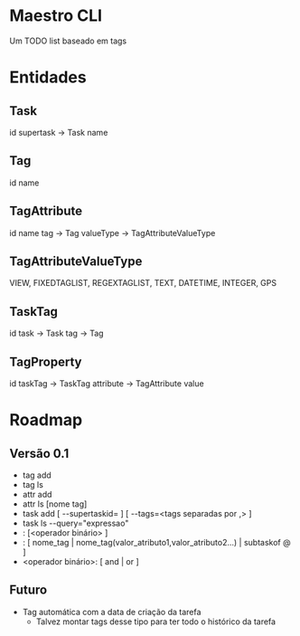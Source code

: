 Maestro CLI
====

Um TODO list baseado em tags


Entidades
===

Task
---
id
supertask -> Task
name


Tag
---
id
name


TagAttribute
---
id
name
tag -> Tag
valueType -> TagAttributeValueType


TagAttributeValueType
---
VIEW, FIXEDTAGLIST, REGEXTAGLIST, TEXT, DATETIME, INTEGER, GPS


TaskTag
---
id
task -> Task
tag -> Tag


TagProperty
---
id
taskTag -> TaskTag
attribute -> TagAttribute
value


Roadmap
===

Versão 0.1
---

*  tag add <nome>
*  tag ls
*  attr add <nome tag> <nome atributo> <type>
*  attr ls [nome tag]
*  task add <nome> \[ --supertaskid=<super task id> ] [ --tags=<tags separadas por ,> ]
*  task ls --query="expressao"
  *  <expressao>: <operando> [<operador binário> <operando>]
  *  <operando>: [ nome_tag | nome_tag(valor_atributo1,valor_atributo2...) | subtaskof @<task id> ]
  *  <operador binário>: [ and | or ]


Futuro
---
* Tag automática com a data de criação da tarefa
    * Talvez montar tags desse tipo para ter todo o histórico da tarefa

